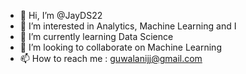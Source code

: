 - 👋 Hi, I’m @JayDS22
- 👀 I’m interested in Analytics, Machine Learning and I
- 🌱 I’m currently learning Data Science
- 💞️ I’m looking to collaborate on Machine Learning
- 📫 How to reach me : guwalanijj@gmail.com

<!---
JayDS22/JayDS22 is a ✨ special ✨ repository because its `README.md` (this file) appears on your GitHub profile.
You can click the Preview link to take a look at your changes.
--->
